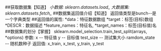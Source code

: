 ##获取数据集【知道】
*小数据:
    sklearn.datasets.load_*
*大数据集:
    sklearn.datasets.fetch_*
##数据集返回值介绍【知道】
    返回值类型是bunch--是一个字典类型
##返回值的属性:
    *data：特征数据数组
    *target：标签(目标)数组
    *DESCR：数据描述
    *feature_names：特征名,
    *target_names：标签(目标值)名
##数据集的划分【掌握】
    sklearn.model_selection.train_test_split(arrays, *options)
    参数:
    x -- 特征值
    y -- 目标值
    test_size -- 测试集大小
    ramdom_state -- 随机数种子
    返回值:
    x_train, x_test, y_train, y_test